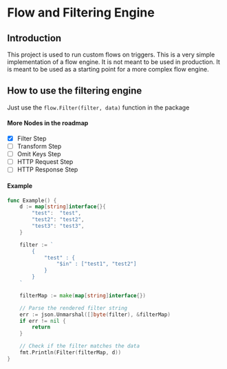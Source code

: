 # Flow and Filtering Engine 

## Introduction
This project is used to run custom flows on triggers. This is a very simple implementation of a flow engine. It is not meant to be used in production. It is meant to be used as a starting point for a more complex flow engine.

## How to use the filtering engine
Just use the `flow.Filter(filter, data)` function in the package

#### More Nodes in the roadmap
- [x] Filter Step
- [ ] Transform Step
- [ ] Omit Keys Step
- [ ] HTTP Request Step
- [ ] HTTP Response Step

#### Example
```go
func Example() {
	d := map[string]interface{}{
		"test":  "test",
		"test2": "test2",
		"test3": "test3",
	}

	filter := `
		{
			"test" : {
				"$in" : ["test1", "test2"]
			}
		}
	`

	filterMap := make(map[string]interface{})

	// Parse the rendered filter string
	err := json.Unmarshal([]byte(filter), &filterMap)
	if err != nil {
		return
	}

	// Check if the filter matches the data
	fmt.Println(Filter(filterMap, d))
}
